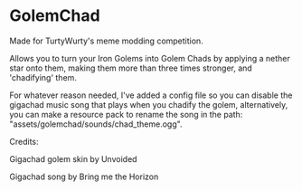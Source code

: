 # GolemChad
Made for TurtyWurty's meme modding competition.

 

Allows you to turn your Iron Golems into Golem Chads by applying a nether star onto them, making them more than three times stronger, and 'chadifying' them.

 

For whatever reason needed, I've added a config file so you can disable the gigachad music song that plays when you chadify the golem, alternatively, you can make a resource pack to rename the song in the path: "assets/golemchad/sounds/chad_theme.ogg".

 

Credits:

Gigachad golem skin by Unvoided

 

Gigachad song by Bring me the Horizon
